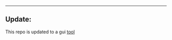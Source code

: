 
-----------------
## Update:
This repo is updated to a gui <a href="https://github.com/Zubdata/Google-Maps-Scraper">tool</a>
